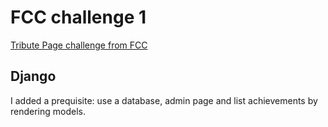 # FCC challenge 1
[Tribute Page challenge from FCC](https://www.freecodecamp.org/learn/responsive-web-design/responsive-web-design-projects/build-a-tribute-page)

## Django
I added a prequisite: use a database, admin page and list achievements by rendering models.